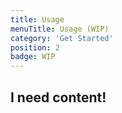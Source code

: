 ```yaml
---
title: Usage
menuTitle: Usage (WIP)
category: 'Get Started'
position: 2
badge: WIP
---
```


## I need content!